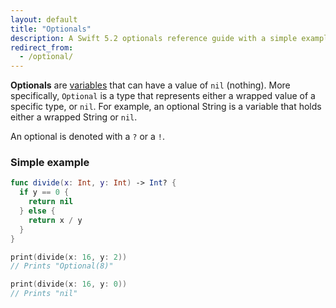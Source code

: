 ```yaml
---
layout: default
title: "Optionals"
description: A Swift 5.2 optionals reference guide with a simple example.
redirect_from:
  - /optional/
---
```


**Optionals** are [variables](/variables) that can have a value of `nil` (nothing). More specifically, `Optional` is a type that represents either a wrapped value of a specific type, or `nil`. For example, an optional String is a variable that holds either a wrapped String or `nil`.

An optional is denoted with a `?` or a `!`.

### Simple example

```swift
func divide(x: Int, y: Int) -> Int? {
  if y == 0 {
    return nil
  } else {
    return x / y  
  }
}

print(divide(x: 16, y: 2))
// Prints "Optional(8)"

print(divide(x: 16, y: 0))
// Prints "nil"
```
